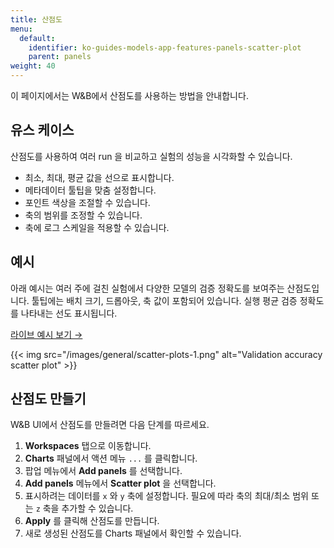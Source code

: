 ```yaml
---
title: 산점도
menu:
  default:
    identifier: ko-guides-models-app-features-panels-scatter-plot
    parent: panels
weight: 40
---
```


이 페이지에서는 W&B에서 산점도를 사용하는 방법을 안내합니다.

## 유스 케이스

산점도를 사용하여 여러 run 을 비교하고 실험의 성능을 시각화할 수 있습니다.

- 최소, 최대, 평균 값을 선으로 표시합니다.
- 메타데이터 툴팁을 맞춤 설정합니다.
- 포인트 색상을 조절할 수 있습니다.
- 축의 범위를 조정할 수 있습니다.
- 축에 로그 스케일을 적용할 수 있습니다.

## 예시

아래 예시는 여러 주에 걸친 실험에서 다양한 모델의 검증 정확도를 보여주는 산점도입니다. 툴팁에는 배치 크기, 드롭아웃, 축 값이 포함되어 있습니다. 실행 평균 검증 정확도를 나타내는 선도 표시됩니다.

[라이브 예시 보기 →](https://app.wandb.ai/l2k2/l2k/reports?view=carey%2FScatter%20Plot)

{{< img src="/images/general/scatter-plots-1.png" alt="Validation accuracy scatter plot" >}}

## 산점도 만들기

W&B UI에서 산점도를 만들려면 다음 단계를 따르세요.

1. **Workspaces** 탭으로 이동합니다.
2. **Charts** 패널에서 액션 메뉴 `...` 를 클릭합니다.
3. 팝업 메뉴에서 **Add panels** 를 선택합니다.
4. **Add panels** 메뉴에서 **Scatter plot** 을 선택합니다.
5. 표시하려는 데이터를 `x` 와 `y` 축에 설정합니다. 필요에 따라 축의 최대/최소 범위 또는 `z` 축을 추가할 수 있습니다.
6. **Apply** 를 클릭해 산점도를 만듭니다.
7. 새로 생성된 산점도를 Charts 패널에서 확인할 수 있습니다.